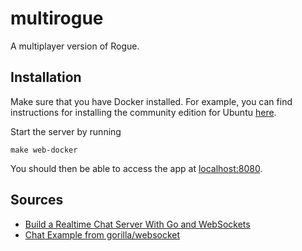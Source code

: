 multirogue
==========

A multiplayer version of Rogue.

## Installation

Make sure that you have Docker installed. For example, you can find instructions for installing the community edition for Ubuntu [here](https://docs.docker.com/install/linux/docker-ce/ubuntu/).

Start the server by running

    make web-docker

You should then be able to access the app at [localhost:8080](localhost:8080).

## Sources

- [Build a Realtime Chat Server With Go and WebSockets](https://scotch.io/bar-talk/build-a-realtime-chat-server-with-go-and-websockets)
- [Chat Example from gorilla/websocket](https://github.com/gorilla/websocket/tree/master/examples/chat)
